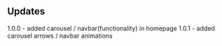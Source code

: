 ## Updates

1.0.0 - added carousel / navbar(functionality) in homepage
1.0.1 - added carousel arrows / navbar animations
